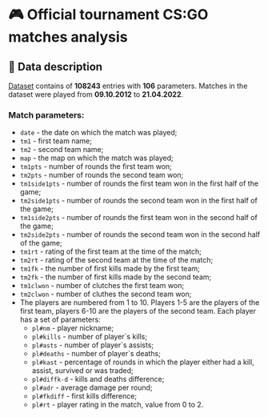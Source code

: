 # :video_game: Official tournament CS:GO matches analysis
## :book: Data description
[Dataset](https://drive.google.com/file/d/1Zb-eDjJNv8ZStJ4oTXHtiLkcmt9V1Ypq/view?usp=sharing) contains of __108243__ entries with __106__ parameters. Matches in the dataset were played from __09.10.2012__ to __21.04.2022__.
### Match parameters:
- `date` - the date on which the match was played;
- `tm1` - first team name;
- `tm2` - second team name;
- `map` - the map on which the match was played;
- `tm1pts` - number of rounds the first team won;
- `tm2pts` - number of rounds the second team won;
- `tm1side1pts` - number of rounds the first team won in the first half of the game;
- `tm2side1pts` - number of rounds the second team won in the first half of the game;
- `tm1side2pts` - number of rounds the first team won in the second half of the game;
- `tm2side2pts` - number of rounds the second team won in the second half of the game;
- `tm1rt` - rating of the first team at the time of the match;
- `tm2rt` - rating of the second team at the time of the match;
- `tm1fk` - the number of first kills made by the first team;
- `tm2fk` - the number of first kills made by the second team;
- `tm1clwon` - number of clutches the first team won;
- `tm2clwon` - number of cluthes the second team won;
- The players are numbered from 1 to 10. Players 1-5 are the players of the first team, players 6-10 are the players of the second team. Each player has a set of parameters:
  + `pl#nm` - player nickname;
  + `pl#kills` - number of player`s kills;
  + `pl#asts` - number of player`s assists;
  + `pl#deaths` - number of player`s deaths;
  + `pl#kast` - percentage of rounds in which the player either had a kill, assist, survived or was traded;
  + `pl#diffk-d` - kills and deaths difference;
  + `pl#adr` - average damage per round;
  + `pl#fkdiff` - first kills difference;
  + `pl#rt` - player rating in the match, value from 0 to 2.
  
